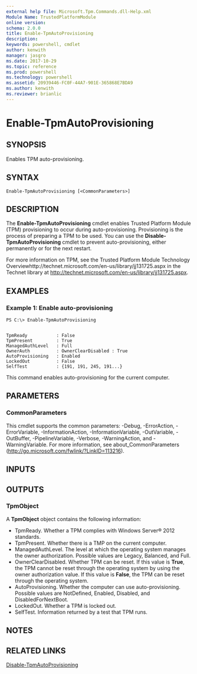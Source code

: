 ```yaml
---
external help file: Microsoft.Tpm.Commands.dll-Help.xml
Module Name: TrustedPlatformModule
online version: 
schema: 2.0.0
title: Enable-TpmAutoProvisioning
description: 
keywords: powershell, cmdlet
author: kenwith
manager: jasgro
ms.date: 2017-10-29
ms.topic: reference
ms.prod: powershell
ms.technology: powershell
ms.assetid: 20939446-FC0F-44A7-901E-365868E7BDA9
ms.author: kenwith
ms.reviewer: brianlic
---
```


# Enable-TpmAutoProvisioning

## SYNOPSIS
Enables TPM auto-provisioning.

## SYNTAX

```
Enable-TpmAutoProvisioning [<CommonParameters>]
```

## DESCRIPTION
The **Enable-TpmAutoProvisioning** cmdlet enables Trusted Platform Module (TPM) provisioning to occur during auto-provisioning.
Provisioning is the process of preparing a TPM to be used.
You can use the **Disable-TpmAutoProvisioning** cmdlet to prevent auto-provisioning, either permanently or for the next restart.

For more information on TPM, see the Trusted Platform Module Technology Overviewhttp://technet.microsoft.com/en-us/library/jj131725.aspx in the Technet library at http://technet.microsoft.com/en-us/library/jj131725.aspx.

## EXAMPLES

### Example 1: Enable auto-provisioning
```
PS C:\> Enable-TpmAutoProvisioning


TpmReady           : False
TpmPresent         : True
ManagedAuthLevel   : Full
OwnerAuth          : OwnerClearDisabled : True
AutoProvisioning   : Enabled
LockedOut          : False
SelfTest           : {191, 191, 245, 191...}
```

This command enables auto-provisioning for the current computer.

## PARAMETERS

### CommonParameters
This cmdlet supports the common parameters: -Debug, -ErrorAction, -ErrorVariable, -InformationAction, -InformationVariable, -OutVariable, -OutBuffer, -PipelineVariable, -Verbose, -WarningAction, and -WarningVariable. For more information, see about_CommonParameters (http://go.microsoft.com/fwlink/?LinkID=113216).

## INPUTS

## OUTPUTS

### TpmObject
A **TpmObject** object contains the following information:

- TpmReady. Whether a TPM complies with Windows Server® 2012 standards.
- TpmPresent. Whether there is a TMP on the current computer.
- ManagedAuthLevel. The level at which the operating system manages the owner authorization. Possible values are Legacy, Balanced, and Full.
- OwnerClearDisabled. Whether TPM can be reset. If this value is **True**, the TPM cannot be reset through the operating system by using the owner authorization value. If this value is **False**, the TPM can be reset through the operating system. 
- AutoProvisioning. Whether the computer can use auto-provisioning. Possible values are NotDefined, Enabled, Disabled, and DisabledForNextBoot.
- LockedOut. Whether a TPM is locked out.
- SelfTest. Information returned by a test that TPM runs.

## NOTES

## RELATED LINKS

[Disable-TpmAutoProvisioning](./Disable-TpmAutoProvisioning.md)

